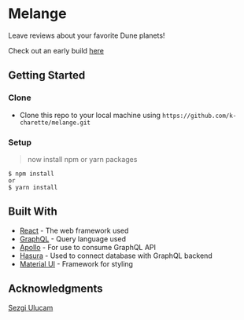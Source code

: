 # Melange

Leave reviews about your favorite Dune planets! 

Check out an early build [here](http://melange-dune.herokuapp.com/)

## Getting Started

### Clone

- Clone this repo to your local machine using `https://github.com/k-charette/melange.git`

### Setup

> now install npm or yarn packages

```shell
$ npm install
or
$ yarn install
```

## Built With

* [React](https://reactjs.org/) - The web framework used
* [GraphQL](https://graphql.org/) - Query language used
* [Apollo](https://www.apollographql.com/) - For use to consume  GraphQL API 
* [Hasura](https://hasura.io/) - Used to connect database with GraphQL backend
* [Material UI](https://material-ui.com/) - Framework for styling


## Acknowledgments
[Sezgi Ulucam](https://hasura.io/blog/@sez/)
